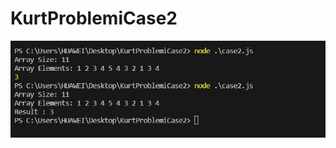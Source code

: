 # KurtProblemiCase2

<img src = "https://github.com/kursatbatuhan/KurtProblemiCase2/blob/main/2.png" width="auto">
